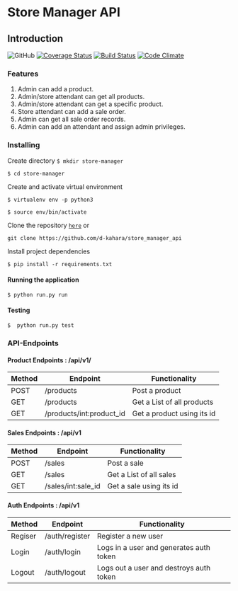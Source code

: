 # Store Manager API

## Introduction
![GitHub](https://img.shields.io/github/license/mashape/apistatus.svg)
[![Coverage Status](https://coveralls.io/repos/github/d-kahara/store_manager_api/badge.svg?branch=bg-travis-set-up-161308445)](https://coveralls.io/github/d-kahara/store_manager_api?branch=bg-travis-set-up-161308445)
[![Build Status](https://travis-ci.org/d-kahara/store_manager_api.svg?branch=master)](https://travis-ci.org/d-kahara/store_manager_api)
[![Code Climate](https://codeclimate.com/github/codeclimate/codeclimate/badges/gpa.svg)](https://codeclimate.com/github/d-kahara/store_manager_api)

### Features

1. Admin can add a product.
2. Admin/store attendant can get all products.
3. Admin/store attendant can get a specific product.
4. Store attendant can add a sale order.
5. Admin can get all sale order records.
6. Admin can add an attendant and assign admin privileges.


### Installing



Create directory
```$ mkdir store-manager```

```$ cd store-manager```

Create and activate virtual environment

```$ virtualenv env -p python3```


```$ source env/bin/activate```

Clone the repository [```here```](https://github.com/d-kahara/store_manager_api) or 

``` git clone https://github.com/d-kahara/store_manager_api ```

Install project dependencies 


```$ pip install -r requirements.txt```

#### Running the application

```$ python run.py run```



#### Testing

```$  python run.py test```



### API-Endpoints

#### Product Endpoints : /api/v1/

Method | Endpoint | Functionality
--- | --- | ---
POST | /products | Post a product
GET | /products | Get a List of all products
GET | /products/int:product_id | Get a product using its id

#### Sales Endpoints : /api/v1
Method | Endpoint | Functionality
--- | --- | ---
POST | /sales | Post a sale
GET | /sales | Get a List of all sales
GET | /sales/int:sale_id | Get a sale using its id

#### Auth Endpoints : /api/v1
Method | Endpoint | Functionality
--- | --- | ---
Regiser | /auth/register | Register a new user
Login | /auth/login | Logs in a user and generates auth token
Logout | /auth/logout | Logs out a user and destroys auth token
